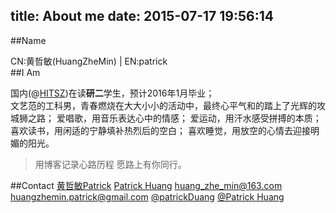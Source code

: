 title: About me
date: 2015-07-17 19:56:14
---
##Name
  
  
CN:黄哲敏(HuangZheMin) | EN:patrick  
##I Am
  
  
国内(@[HITSZ](http://baike.baidu.com/link?url=zXkx8rJMMN90V1sZXEAf_xEHfjAdTxR4pUrr0yTl9aTBAuHNhHqa5JK_fO_BmNuLh1aOgaX5RIXI5IJ9CQ2dwa))在读**研二**学生，预计2016年1月毕业；  
文艺范的工科男，青春燃烧在大大小小的活动中，最终心平气和的踏上了光辉的攻城狮之路；
爱唱歌，用音乐表达心中的情感；
爱运动，用汗水感受拼搏的本质；
喜欢读书，用闲适的宁静填补热烈后的空白；
喜欢睡觉，用放空的心情去迎接明媚的阳光。
>用博客记录心路历程
愿路上有你同行。  
  

##Contact
<span class="icon-weibo"> [黄哲敏Patrick](http://weibo.com/2630577054/profile?topnav=1&wvr=6)
<span class="icon-github"> [Patrick Huang](https://github.com/huangzhemin)
<span class="icon-email"> [huang_zhe_min@163.com](http://huang_zhe_min@163.com)
<span class="icon-email"> [huangzhemin.patrick@gmail.com](http://huangzhemin.patrick@gmail.com)
<span class="icon-twitter"> [@patrickDuang](https://twitter.com/patrickDuang)
<span class="icon-facebook">  [@Patrick Huang](https://www.facebook.com/patrick.huang.1460)
